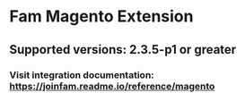 # Fam Magento Extension

## Supported versions: 2.3.5-p1 or greater

### Visit integration documentation: https://joinfam.readme.io/reference/magento
